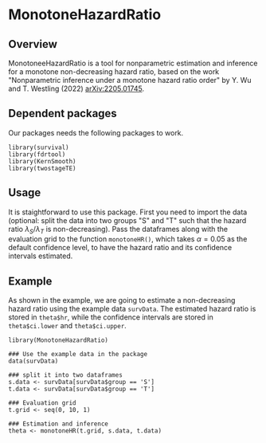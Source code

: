# MonotoneHazardRatio

## Overview

MonotoneeHazardRatio is a tool for nonparametric estimation and inference for a monotone non-decreasing hazard ratio, based on the work "Nonparametric inference under a monotone hazard ratio order" by Y. Wu and T. Westling (2022) <arXiv:2205.01745>.

## Dependent packages

Our packages needs the following packages to work. 
```
library(survival)
library(fdrtool)
library(KernSmooth)
library(twostageTE)
```

## Usage

It is staightforward to use this package. First you need to import the data (optional: split the data into two groups "S" and "T" such that the hazard ratio $\lambda_S/\lambda_T$ is non-decreasing). Pass the dataframes along with the evaluation grid to the function `monotoneHR()`, which takes $\alpha =0.05$ as the default confidence level, to have the hazard ratio and its confidence intervals estimated.

## Example

As shown in the example, we are going to estimate a non-decreasing hazard ratio using the example data `survData`. The estimated hazard ratio is stored in `theta$hr`, while the confidence intervals are stored in `theta$ci.lower` and `theta$ci.upper`. 

```
library(MonotoneHazardRatio)

### Use the example data in the package
data(survData)

### split it into two dataframes
s.data <- survData[survData$group == 'S']
t.data <- survData[survData$group == 'T']

### Evaluation grid
t.grid <- seq(0, 10, 1)

### Estimation and inference
theta <- monotoneHR(t.grid, s.data, t.data)
```
